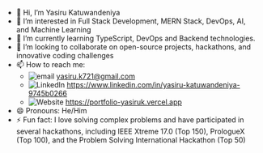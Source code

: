 - 👋 Hi, I’m Yasiru Katuwandeniya
- 👀 I’m interested in Full Stack Development, MERN Stack, DevOps, AI, and Machine Learning
- 🌱 I’m currently learning TypeScript, DevOps and Backend technologies.
- 💞️ I’m looking to collaborate on open-source projects, hackathons, and innovative coding challenges
- 📫 How to reach me: 
  - ![email](https://img.icons8.com/fluent/18/000000/email.png)   yasiru.k721@gmail.com
  - ![LinkedIn](https://img.icons8.com/fluent/20/000000/linkedin.png) https://www.linkedin.com/in/yasiru-katuwandeniya-9745b0266
  - ![Website](https://img.icons8.com/fluent/20/000000/domain.png) https://portfolio-yasiruk.vercel.app
- 😄 Pronouns: He/Him
- ⚡ Fun fact: I love solving complex problems and have participated in several hackathons, including IEEE Xtreme 17.0 (Top 150), PrologueX (Top 100), and the Problem Solving International Hackathon (Top 50)


<!---
yasiru-vk-721/yasiru-vk-721 is a ✨ special ✨ repository because its `README.md` (this file) appears on your GitHub profile.
You can click the Preview link to take a look at your changes.
--->
